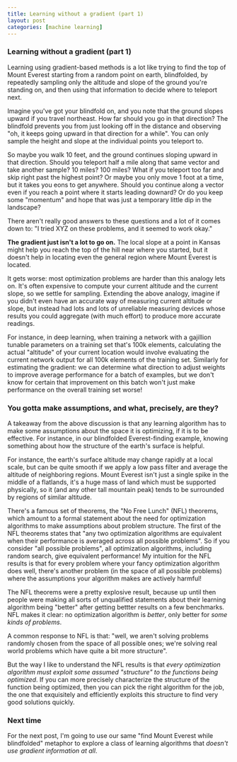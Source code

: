 ```yaml
---
title: Learning without a gradient (part 1)
layout: post
categories: [machine learning]
---
```


### Learning without a gradient (part 1)

Learning using gradient-based methods is a lot like trying to find the top of Mount Everest starting from a random point on earth, blindfolded, by repeatedly sampling only the altitude and slope of the ground you're standing on, and then using that information to decide where to teleport next.

Imagine you've got your blindfold on, and you note that the ground slopes upward if you travel northeast. How far should you go in that direction? The blindfold prevents you from just looking off in the distance and observing "oh, it keeps going upward in that direction for a while". You can only sample the height and slope at the individual points you teleport to.

So maybe you walk 10 feet, and the ground continues sloping upward in that direction. Should you teleport half a mile along that same vector and take another sample? 10 miles? 100 miles? What if you teleport too far and skip right past the highest point? Or maybe you only move 1 foot at a time, but it takes you eons to get anywhere. Should you continue along a vector even if you reach a point where it starts leading downard? Or do you keep some "momentum" and hope that was just a temporary little dip in the landscape?

There aren't really good answers to these questions and a lot of it comes down to: "I tried XYZ on these problems, and it seemed to work okay."

__The gradient just isn't a lot to go on.__ The local slope at a point in Kansas might help you reach the top of the hill near where you started, but it doesn't help in locating even the general region where Mount Everest is located.

It gets worse: most optimization problems are harder than this analogy lets on. It's often expensive to compute your current altitude and the current slope, so we settle for sampling. Extending the above analogy, imagine if you didn't even have an accurate way of measuring current altitude or slope, but instead had lots and lots of unreliable measuring devices whose results you could aggregate (with much effort) to produce more accurate readings.

For instance, in deep learning, when training a network with a gajillion tunable parameters on a training set that's 100k elements, calculating the actual "altitude" of your current location would involve evaluating the current network output for all 100k elements of the training set. Similarly for estimating the gradient: we can determine what direction to adjust weights to improve average performance for a batch of examples, but we don't know for certain that improvement on this batch won't just make performance on the overall training set worse!

### You gotta make assumptions, and what, precisely, are they?

A takeaway from the above discussion is that any learning algorithm has to make some assumptions about the space it is optimizing, if it is to be effective. For instance, in our blindfolded Everest-finding example, knowing something about how the structure of the earth's surface is helpful.

For instance, the earth's surface altitude may change rapidly at a local scale, but can be quite smooth if we apply a low pass filter and average the altitude of neighboring regions. Mount Everest isn't just a single spike in the middle of a flatlands, it's a huge mass of land which must be supported physically, so it (and any other tall mountain peak) tends to be surrounded by regions of similar altitude.

There's a famous set of theorems, the "No Free Lunch" (NFL) theorems, which amount to a formal statement about the need for optimization algorithms to make assumptions about problem structure. The first of the NFL theorems states that "any two optimization algorithms are equivalent when their performance is averaged across all possible problems". So if you consider "all possible problems", all optimization algorithms, including random search, give equivalent performance! My intuition for the NFL results is that for every problem where your fancy optimization algorithm does well, there's another problem (in the space of all possible problems) where the assumptions your algorithm makes are actively harmful!

The NFL theorems were a pretty explosive result, because up until then people were making all sorts of unqualified statements about their learning algorithm being "better" after getting bettter results on a few benchmarks. NFL makes it clear: no optimization algorithm is _better_, only better for _some kinds of problems_.

A common response to NFL is that: "well, we aren't solving problems randomly chosen from the space of all possible ones; we're solving real world problems which have quite a bit more structure".

But the way I like to understand the NFL results is that _every optimization algorithm must exploit some assumed "structure" to the functions being optimized_. If you can more precisely characterize the structure of the function being optimized, then you can pick the right algorithm for the job, the one that exquisitely and efficiently exploits this structure to find very good solutions quickly.

### Next time

For the next post, I'm going to use our same "find Mount Everest while blindfolded" metaphor to explore a class of learning algorithms that _doesn't use gradient information at all_.
